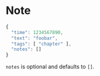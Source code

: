 # Note

```javascript
{
  "time": 1234567890,
  "text": "foobar",
  "tags": [ "chapter" ],
  "notes": []
}
```
`notes` is optional and defaults to `[]`.
